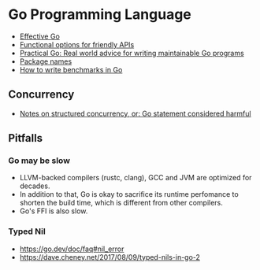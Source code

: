 # Go Programming Language

* [Effective Go](https://go.dev/doc/effective_go)
* [Functional options for friendly APIs](https://dave.cheney.net/2014/10/17/functional-options-for-friendly-apis)
* [Practical Go: Real world advice for writing maintainable Go programs](https://dave.cheney.net/practical-go/presentations/gophercon-singapore-2019.html)
* [Package names](https://blog.golang.org/package-names)
* [How to write benchmarks in Go](https://dave.cheney.net/2013/06/30/how-to-write-benchmarks-in-go)

## Concurrency

* [Notes on structured concurrency, or: Go statement considered harmful](https://vorpus.org/blog/notes-on-structured-concurrency-or-go-statement-considered-harmful/)

## Pitfalls

### Go may be slow

- LLVM-backed compilers (rustc, clang), GCC and JVM are optimized for decades.
- In addition to that, Go is okay to sacrifice its runtime perfomance to shorten the build time, which is different from other compilers.
- Go's FFI is also slow.

### Typed Nil

* https://go.dev/doc/faq#nil_error
* https://dave.cheney.net/2017/08/09/typed-nils-in-go-2
